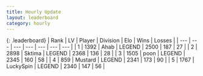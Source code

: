 ```yaml
---
title: Hourly Update
layout: leaderboard
category: hourly
---
```


{: .leaderboard}
| Rank | LV | Player | Division | Elo | Wins | Losses |
| --- | --- | --- | --- | --- | --- | --- |
| <span data-change="0">1</span> | 1392 | <span title="ID: 402846">Ahab</span> | LEGEND | <span data-change="0">2500</span> | <span data-change="0">187</span> | <span data-change="0">27</span> |
| <span data-change="0">2</span> | 2898 | <span title="ID: 353063">Sktima</span> | LEGEND | <span data-change="0">2368</span> | <span data-change="0">136</span> | <span data-change="0">28</span> |
| <span data-change="0">3</span> | 1505 | <span title="ID: 540690">poon</span> | LEGEND | <span data-change="-9">2345</span> | <span data-change="2">160</span> | <span data-change="1">58</span> |
| <span data-change="0">4</span> | 859 | <span title="ID: 611082">Mustard</span> | LEGEND | <span data-change="0">2341</span> | <span data-change="0">173</span> | <span data-change="0">90</span> |
| <span data-change="0">5</span> | 1767 | <span title="ID: 498412">LuckySpin</span> | LEGEND | <span data-change="0">2340</span> | <span data-change="0">147</span> | <span data-change="0">56</span> |